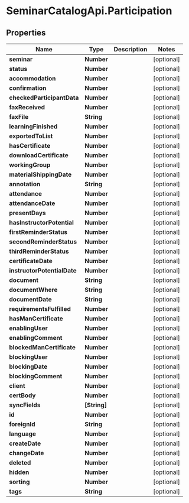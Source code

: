 # SeminarCatalogApi.Participation

## Properties
Name | Type | Description | Notes
------------ | ------------- | ------------- | -------------
**seminar** | **Number** |  | [optional] 
**status** | **Number** |  | [optional] 
**accommodation** | **Number** |  | [optional] 
**confirmation** | **Number** |  | [optional] 
**checkedParticipantData** | **Number** |  | [optional] 
**faxReceived** | **Number** |  | [optional] 
**faxFile** | **String** |  | [optional] 
**learningFinished** | **Number** |  | [optional] 
**exportedToList** | **Number** |  | [optional] 
**hasCertificate** | **Number** |  | [optional] 
**downloadCertificate** | **Number** |  | [optional] 
**workingGroup** | **Number** |  | [optional] 
**materialShippingDate** | **Number** |  | [optional] 
**annotation** | **String** |  | [optional] 
**attendance** | **Number** |  | [optional] 
**attendanceDate** | **Number** |  | [optional] 
**presentDays** | **Number** |  | [optional] 
**hasInstructorPotential** | **Number** |  | [optional] 
**firstReminderStatus** | **Number** |  | [optional] 
**secondReminderStatus** | **Number** |  | [optional] 
**thirdReminderStatus** | **Number** |  | [optional] 
**certificateDate** | **Number** |  | [optional] 
**instructorPotentialDate** | **Number** |  | [optional] 
**document** | **String** |  | [optional] 
**documentWhere** | **String** |  | [optional] 
**documentDate** | **String** |  | [optional] 
**requirementsFulfilled** | **Number** |  | [optional] 
**hasManCertificate** | **Number** |  | [optional] 
**enablingUser** | **Number** |  | [optional] 
**enablingComment** | **Number** |  | [optional] 
**blockedManCertificate** | **Number** |  | [optional] 
**blockingUser** | **Number** |  | [optional] 
**blockingDate** | **Number** |  | [optional] 
**blockingComment** | **Number** |  | [optional] 
**client** | **Number** |  | [optional] 
**certBody** | **Number** |  | [optional] 
**syncFields** | **[String]** |  | [optional] 
**id** | **Number** |  | [optional] 
**foreignId** | **String** |  | [optional] 
**language** | **Number** |  | [optional] 
**createDate** | **Number** |  | [optional] 
**changeDate** | **Number** |  | [optional] 
**deleted** | **Number** |  | [optional] 
**hidden** | **Number** |  | [optional] 
**sorting** | **Number** |  | [optional] 
**tags** | **String** |  | [optional] 


